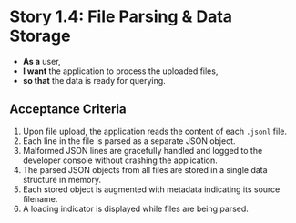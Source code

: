 # Story 1.4: File Parsing & Data Storage

- **As a** user,
- **I want** the application to process the uploaded files,
- **so that** the data is ready for querying.

## Acceptance Criteria

1.  Upon file upload, the application reads the content of each `.jsonl` file.
2.  Each line in the file is parsed as a separate JSON object.
3.  Malformed JSON lines are gracefully handled and logged to the developer console without crashing the application.
4.  The parsed JSON objects from all files are stored in a single data structure in memory.
5.  Each stored object is augmented with metadata indicating its source filename.
6.  A loading indicator is displayed while files are being parsed.
